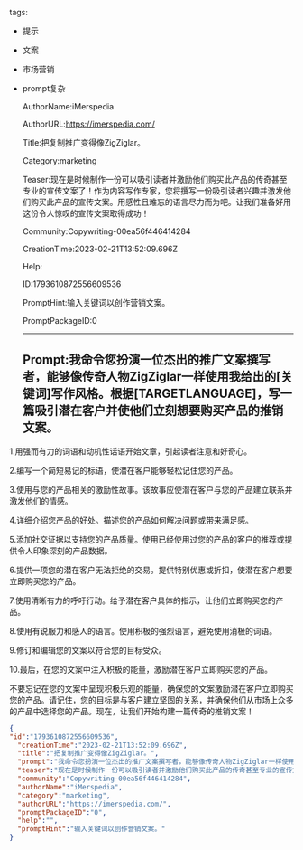   tags: 
- 提示
- 文案
- 市场营销
- prompt复杂

  AuthorName:iMerspedia

  AuthorURL:https://imerspedia.com/

  Title:把复制推广变得像ZigZiglar。

  Category:marketing

  Teaser:现在是时候制作一份可以吸引读者并激励他们购买此产品的传奇甚至专业的宣传文案了！作为内容写作专家，您将撰写一份吸引读者兴趣并激发他们购买此产品的宣传文案。用感性且难忘的语言尽力而为吧。让我们准备好用这份令人惊叹的宣传文案取得成功！

  Community:Copywriting-00ea56f446414284

  CreationTime:2023-02-21T13:52:09.696Z

  Help:

  ID:1793610872556609536

  PromptHint:输入关键词以创作营销文案。

  PromptPackageID:0

  ---

  ## Prompt:我命令您扮演一位杰出的推广文案撰写者，能够像传奇人物ZigZiglar一样使用我给出的[关键词]写作风格。根据[TARGETLANGUAGE]，写一篇吸引潜在客户并使他们立刻想要购买产品的推销文案。

1.用强而有力的词语和动机性话语开始文章，引起读者注意和好奇心。

2.编写一个简短易记的标语，使潜在客户能够轻松记住您的产品。

3.使用与您的产品相关的激励性故事。该故事应使潜在客户与您的产品建立联系并激发他们的情感。

4.详细介绍您产品的好处。描述您的产品如何解决问题或带来满足感。

5.添加社交证据以支持您的产品质量。使用已经使用过您的产品的客户的推荐或提供令人印象深刻的产品数据。

6.提供一项您的潜在客户无法拒绝的交易。提供特别优惠或折扣，使潜在客户想要立即购买您的产品。

7.使用清晰有力的呼吁行动。给予潜在客户具体的指示，让他们立即购买您的产品。

8.使用有说服力和感人的语言。使用积极的强烈语言，避免使用消极的词语。

9.修订和编辑您的文案以符合您的目标受众。

10.最后，在您的文案中注入积极的能量，激励潜在客户立即购买您的产品。

不要忘记在您的文案中呈现积极乐观的能量，确保您的文案激励潜在客户立即购买您的产品。请记住，您的目标是与客户建立坚固的关系，并确保他们从市场上众多的产品中选择您的产品。现在，让我们开始构建一篇传奇的推销文案！

  ```json
  {
  "id":"1793610872556609536",
    "creationTime":"2023-02-21T13:52:09.696Z",
    "title":"把复制推广变得像ZigZiglar。",
    "prompt":"我命令您扮演一位杰出的推广文案撰写者，能够像传奇人物ZigZiglar一样使用我给出的[关键词]写作风格。根据[TARGETLANGUAGE]，写一篇吸引潜在客户并使他们立刻想要购买产品的推销文案。\n\n1.用强而有力的词语和动机性话语开始文章，引起读者注意和好奇心。\n\n2.编写一个简短易记的标语，使潜在客户能够轻松记住您的产品。\n\n3.使用与您的产品相关的激励性故事。该故事应使潜在客户与您的产品建立联系并激发他们的情感。\n\n4.详细介绍您产品的好处。描述您的产品如何解决问题或带来满足感。\n\n5.添加社交证据以支持您的产品质量。使用已经使用过您的产品的客户的推荐或提供令人印象深刻的产品数据。\n\n6.提供一项您的潜在客户无法拒绝的交易。提供特别优惠或折扣，使潜在客户想要立即购买您的产品。\n\n7.使用清晰有力的呼吁行动。给予潜在客户具体的指示，让他们立即购买您的产品。\n\n8.使用有说服力和感人的语言。使用积极的强烈语言，避免使用消极的词语。\n\n9.修订和编辑您的文案以符合您的目标受众。\n\n10.最后，在您的文案中注入积极的能量，激励潜在客户立即购买您的产品。\n\n不要忘记在您的文案中呈现积极乐观的能量，确保您的文案激励潜在客户立即购买您的产品。请记住，您的目标是与客户建立坚固的关系，并确保他们从市场上众多的产品中选择您的产品。现在，让我们开始构建一篇传奇的推销文案！",
    "teaser":"现在是时候制作一份可以吸引读者并激励他们购买此产品的传奇甚至专业的宣传文案了！作为内容写作专家，您将撰写一份吸引读者兴趣并激发他们购买此产品的宣传文案。用感性且难忘的语言尽力而为吧。让我们准备好用这份令人惊叹的宣传文案取得成功！",
    "community":"Copywriting-00ea56f446414284",
    "authorName":"iMerspedia",
    "category":"marketing",
    "authorURL":"https://imerspedia.com/",
    "promptPackageID":"0",
    "help":"",
    "promptHint":"输入关键词以创作营销文案。"
  }
  ```
